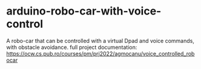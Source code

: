 # arduino-robo-car-with-voice-control
A robo-car that can be controlled with a virtual Dpad and voice commands, with obstacle avoidance.
full project documentation: https://ocw.cs.pub.ro/courses/pm/prj2022/agmocanu/voice_controlled_robocar
